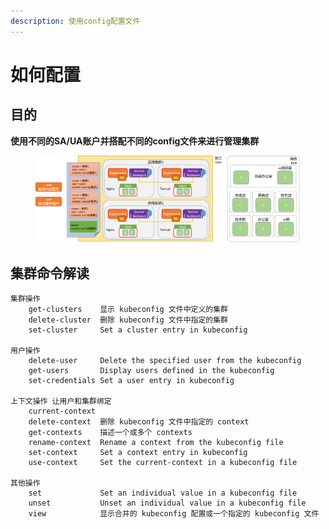 ```yaml
---
description: 使用config配置文件
---
```


# 如何配置

## 目的

**使用不同的SA/UA账户并搭配不同的config文件来进行管理集群**

<figure><img src="../../../.gitbook/assets/image (4).png" alt=""><figcaption></figcaption></figure>

## 集群命令解读

```
集群操作
	get-clusters    显示 kubeconfig 文件中定义的集群
	delete-cluster  删除 kubeconfig 文件中指定的集群
	set-cluster     Set a cluster entry in kubeconfig
	
用户操作 
	delete-user     Delete the specified user from the kubeconfig
	get-users       Display users defined in the kubeconfig
	set-credentials Set a user entry in kubeconfig
	
上下文操作 让用户和集群绑定
	current-context 
	delete-context  删除 kubeconfig 文件中指定的 context
	get-contexts    描述一个或多个 contexts
	rename-context  Rename a context from the kubeconfig file
	set-context     Set a context entry in kubeconfig
	use-context     Set the current-context in a kubeconfig file
	
其他操作 
    set             Set an individual value in a kubeconfig file
    unset           Unset an individual value in a kubeconfig file	  
    view            显示合并的 kubeconfig 配置或一个指定的 kubeconfig 文件
```
